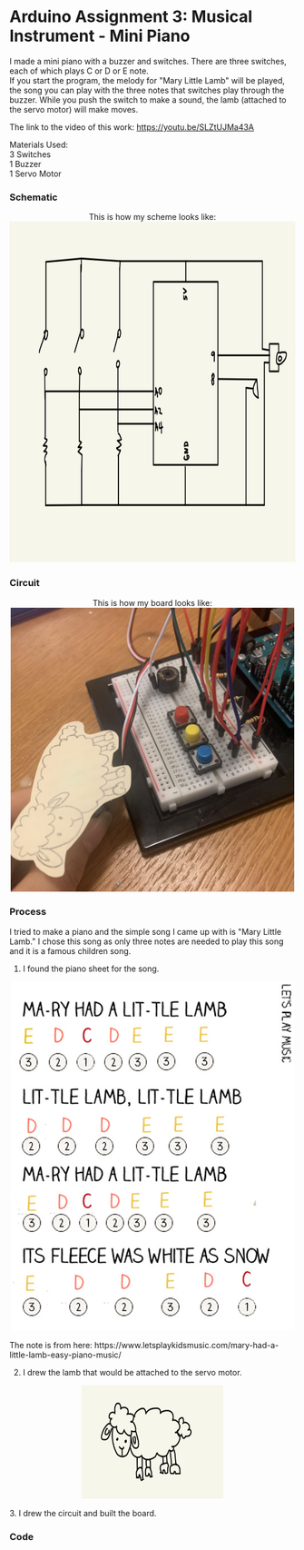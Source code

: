 # Arduino Assignment 3: Musical Instrument - Mini Piano

I made a mini piano with a buzzer and switches. There are three switches, each of which plays C or D or E note. <br>
If you start the program, the melody for "Mary Little Lamb" will be played, the song you can play with the three notes that switches play through the buzzer. While you push the switch to make a sound, the lamb (attached to the servo motor) will make moves. <br>

The link to the video of this work: https://youtu.be/SLZtUJMa43A

Materials Used:<br>
3 Switches<br>
1 Buzzer<br>
1 Servo Motor<br>

### Schematic
<p align="center">
  This is how my scheme looks like: <br>
  <img src="circuit.jpg" width="800" height="600"><br>
</p>

### Circuit
<p align="center">
  This is how my board looks like: <br>
  <img src="board.jpg" width="500" height="500"><br>
</p>

### Process
I tried to make a piano and the simple song I came up with is "Mary Little Lamb." I chose this song as only three notes are needed to play this song and it is a famous children song.

1. I found the piano sheet for the song. <br>
  <p align="center">
  <img src="notes.jpg" width="500" height="615"><br>
  </p>
  The note is from here: https://www.letsplaykidsmusic.com/mary-had-a-little-lamb-easy-piano-music/ <br>
  
2. I drew the lamb that would be attached to the servo motor.
  <p align="center">
    <img src="lamb.jpg" width="250" height="200"><br>
  </p>
3. I drew the circuit and built the board.

### Code

